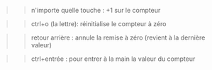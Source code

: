 >> n'importe quelle touche :
+1 sur le compteur

>> ctrl+o (la lettre):
réinitialise le compteur à zéro

>> retour arrière :
annule la remise à zéro (revient à la dernière valeur)

>> ctrl+entrée :
pour entrer à la main la valeur du compteur

